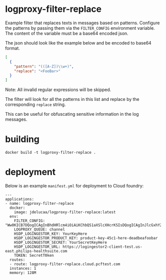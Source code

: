 # logproxy-filter-replace

Example filter that replaces texts in messages based on patterns. Configure the patterns by
passing them via the `FILTER_CONFIG` environment variable. The content of the variable must be a base64 encoded json.

The json should look like the example below and be encoded to base64 format.

```json
[
  {
    "pattern": "(([A-Z])\\w+)",
    "replace": "<FooBar>"
  }
]
```

Note: All invalid regular expressions will be skipped.

The filter will look for all the patterns in this list and replace by the corresponding `replace` string.

This can be useful for obfuscating sensitive information in the log messages.

# building

```
docker build -t logproxy-filter-replace .
```

# deployment

Below is an example `manifest.yml` for deployment to Cloud foundry:

```
---
applications:
- name: logproxy-filter-replace
  docker:
    image: jdelucaa/logproxy-filter-replace:latest
  env:
    FILTER_CONFIG: "Ww0KICB7DQogICAgInBhdHRlcm4iOiAiKChbQS1aXSlcXHcrKSIsDQogICAgInJlcGxhY2UiOiAiPEZvb0Jhcj4iDQogIH0NCl0NCg=="
    LOGPROXY_QUEUE: channel
    HSDP_LOGINGESTOR_KEY: YourKeyHere
    HSDP_LOGINGESTOR_PRODUCT_KEY: product-key-45c1-here-deadbeafoobar
    HSDP_LOGINGESTOR_SECRET: YourSecretKeyHere
    HSDP_LOGINGESTOR_URL: https://logingestor2-client-test.us-east.philips-healthsuite.com
    TOKEN: SecretT0ken
  routes:
  - route: logproxy-filter-replace.cloud.pcftest.com
  instances: 1
  memory: 128M
```
